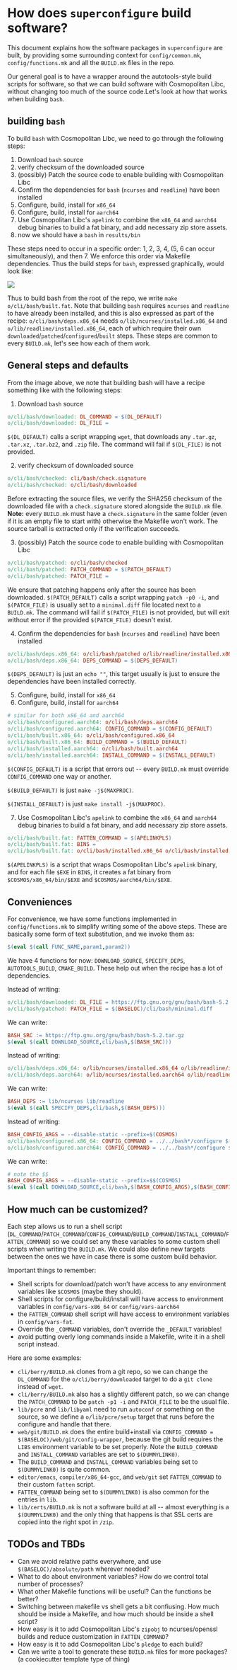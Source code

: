 # How does `superconfigure` build software?

This document explains how the software packages in `superconfigure` are built,
by providing some surrounding context for `config/common.mk`,
`config/functions.mk` and all the `BUILD.mk` files in the repo.  

Our general goal is to have a wrapper around the autotools-style build scripts
for software, so that we can build software with Cosmopolitan Libc, without
changing too much of the source code.Let's look at how that works when
building `bash`. 

## building `bash`

To build `bash` with Cosmopolitan Libc, we need to go through the following steps:

1. Download `bash` source
2. verify checksum of the downloaded source
3. (possibly) Patch the source code to enable building with Cosmopolitan Libc
4. Confirm the dependencies for `bash` (`ncurses` and `readline`) have been
  installed
5. Configure, build, install for `x86_64`
6. Configure, build, install for `aarch64`
7. Use Cosmopolitan Libc's `apelink` to combine the `x86_64` and `aarch64` 
debug binaries to build a fat binary, and add necessary zip store assets.
8. now we should have a `bash` in `results/bin`

These steps need to occur in a specific order: 1, 2, 3, 4, (5, 6 can occur
simultaneously), and then 7. We enforce this order via Makefile dependencies.
Thus the build steps for `bash`, expressed graphically, would look like:

![](./bash-deps.svg)

Thus to build bash from the root of the repo, we write `make
o/cli/bash/built.fat`.  Note that building `bash` requires `ncurses` and
`readline` to have already been installed, and this is also expressed as part of
the recipe: `o/cli/bash/deps.x86_64` needs `o/lib/ncurses/installed.x86_64` and
`o/lib/readline/installed.x86_64`, each of which require their own
`downloaded`/`patched`/`configured`/`built` steps. These steps are common to
every `BUILD.mk`, let's see how each of them work.

## General steps and defaults

From the image above, we note that building bash will have a recipe something
like with the following steps:

1. Download `bash` source

```Makefile
o/cli/bash/downloaded: DL_COMMAND = $(DL_DEFAULT)
o/cli/bash/downloaded: DL_FILE = 
```

`$(DL_DEFAULT)` calls a script wrapping `wget`, that downloads any `.tar.gz`,
`.tar.xz`, `.tar.bz2`, and `.zip` file. The command will fail if `$(DL_FILE)` is
not provided.

2. verify checksum of downloaded source

```Makefile
o/cli/bash/checked: cli/bash/check.signature
o/cli/bash/checked: o/cli/bash/downloaded
```

Before extracting the source files, we verify the SHA256 checksum of the
downloaded file with a `check.signature` stored alongside the `BUILD.mk` file.
**Note:** every `BUILD.mk` must have a `check.signature` in the same folder
(even if it is an empty file to start with) otherwise the Makefile won't work.
The source tarball is extracted only if the verification succeeds.


3. (possibly) Patch the source code to enable building with Cosmopolitan Libc

```Makefile
o/cli/bash/patched: o/cli/bash/checked
o/cli/bash/patched: PATCH_COMMAND = $(PATCH_DEFAULT)
o/cli/bash/patched: PATCH_FILE =
```

We ensure that patching happens only after the source has been downloaded.
`$(PATCH_DEFAULT)` calls a script wrapping `patch -p0 -i`, and `$(PATCH_FILE)`
is usually set to a `minimal.diff` file located next to a `BUILD.mk`. The
command will fail if `$(PATCH_FILE)` is not provided, but will exit without
error if the provided `$(PATCH_FILE)` doesn't exist.

4. Confirm the dependencies for `bash` (`ncurses` and `readline`) have been
  installed

```Makefile
o/cli/bash/deps.x86_64: o/cli/bash/patched o/lib/readline/installed.x86_64 o/lib/ncurses.installed.x86_64
o/cli/bash/deps.x86_64: DEPS_COMMAND = $(DEPS_DEFAULT)
```

`$(DEPS_DEFAULT)` is just an `echo ""`, this target usually is just to ensure
the dependencies have been installed correctly.

5. Configure, build, install for `x86_64`
6. Configure, build, install for `aarch64`

```Makefile
# similar for both x86_64 and aarch64
o/cli/bash/configured.aarch64: o/cli/bash/deps.aarch64
o/cli/bash/configured.aarch64: CONFIG_COMMAND = $(CONFIG_DEFAULT)
o/cli/bash/built.x86_64: o/cli/bash/configured.x86_64
o/cli/bash/built.x86_64: BUILD_COMMAND = $(BUILD_DEFAULT)
o/cli/bash/installed.aarch64: o/cli/bash/built.aarch64
o/cli/bash/installed.aarch64: INSTALL_COMMAND = $(INSTALL_DEFAULT)
```

`$(CONFIG_DEFAULT)` is a script that errors out -- every `BUILD.mk` must
override `CONFIG_COMMAND` one way or another.

`$(BUILD_DEFAULT)` is just `make -j$(MAXPROC)`.

`$(INSTALL_DEFAULT)` is just `make install -j$(MAXPROC)`.

7. Use Cosmopolitan Libc's `apelink` to combine the `x86_64` and `aarch64` 
debug binaries to build a fat binary, and add necessary zip store assets.

```Makefile
o/cli/bash/built.fat: FATTEN_COMMAND = $(APELINKPLS)
o/cli/bash/built.fat: BINS =
o/cli/bash/built.fat: o/cli/bash/installed.x86_64 o/cli/bash/installed.aarch64
```

`$(APELINKPLS)` is a script that wraps Cosmopolitan Libc's `apelink` binary, and
for each file `$EXE` in `BINS`, it creates a fat binary from
    `$COSMOS/x86_64/bin/$EXE` and `$COSMOS/aarch64/bin/$EXE`.

## Conveniences

For convenience, we have some functions implemented in `config/functions.mk` to
simplify writing some of the above steps. These are basically some form of text
substitution, and we invoke them as:

```Makefile
$(eval $(call FUNC_NAME,param1,param2))
```

We have 4 functions for now: `DOWNLOAD_SOURCE`, `SPECIFY_DEPS`,
`AUTOTOOLS_BUILD`, `CMAKE_BUILD`. These help out when the recipe has a lot of
dependencies.

Instead of writing:

```Makefile
o/cli/bash/downloaded: DL_FILE = https://ftp.gnu.org/gnu/bash/bash-5.2.tar.gz
o/cli/bash/patched: PATCH_FILE = $(BASELOC)/cli/bash/minimal.diff
```

We can write:

```Makefile
BASH_SRC := https://ftp.gnu.org/gnu/bash/bash-5.2.tar.gz 
$(eval $(call DOWNLOAD_SOURCE,cli/bash,$(BASH_SRC)))
```

Instead of writing:

```Makefile
o/cli/bash/deps.x86_64: o/lib/ncurses/installed.x86_64 o/lib/readline/installed.x86_64
o/cli/bash/deps.aarch64: o/lib/ncurses/installed.aarch64 o/lib/readline/installed.aarch64
```

We can write:

```Makefile
BASH_DEPS := lib/ncurses lib/readline
$(eval $(call SPECIFY_DEPS,cli/bash,$(BASH_DEPS)))
```

Instead of writing:

```Makefile
BASH_CONFIG_ARGS = --disable-static --prefix=$(COSMOS)
o/cli/bash/configured.x86_64: CONFIG_COMMAND = ../../bash*/configure $(BASH_CONFIG_ARGS)
o/cli/bash/configured.aarch64: CONFIG_COMMAND = ../../bash*/configure $(BASH_CONFIG_ARGS)
```

We can write:

```Makefile
# note the $$
BASH_CONFIG_ARGS = --disable-static --prefix=$$(COSMOS)
$(eval $(call DOWNLOAD_SOURCE,cli/bash,$(BASH_CONFIG_ARGS),$(BASH_CONFIG_ARGS)))
```

## How much can be customized?

Each step allows us to run a shell script
(`DL_COMMAND`/`PATCH_COMMAND`/`CONFIG_COMMAND`/`BUILD_COMMAND`/`INSTALL_COMMAND`/`FATTEN_COMMAND`)
so we could set any these variables to some custom shell scripts when writing
the `BUILD.mk`. We could also define new targets between the ones we have in
case there is some custom build behavior. 

Important things to remember:

- Shell scripts for download/patch won't have access to any environment
  variables like `$COSMOS` (maybe they should).
- Shell scripts for configure/build/install will have access to environment
  variables in `config/vars-x86_64` or `config/vars-aarch64`
- the `FATTEN_COMMAND` shell script will have access to environment variables in
  `config/vars-fat`.
- Override the `_COMMAND` variables, don't override the `_DEFAULT` variables!
- avoid putting overly long commands inside a Makefile, write it in a shell
  script instead.

Here are some examples:

- `cli/berry/BUILD.mk` clones from a git repo, so we can change the `DL_COMMAND`
  for the `o/cli/berry/downloaded` target to do a `git clone` instead of `wget`.
- `cli/berry/BUILD.mk` also has a slightly different patch, so we can change the
  `PATCH_COMMAND` to be `patch -p1 -i` and `PATCH_FILE` to be the usual file.
- `lib/pcre` and `lib/libyaml` need to run `autoconf` or something on the
  source, so we define a `o/lib/pcre/setup` target that runs before the
  configure and handle that there.
- `web/git/BUILD.mk` does the entire build+install via `CONFIG_COMMAND =
  $(BASELOC)/web/git/config-wrapper`, because the git build requires the `LIBS`
  environment variable to be set properly. Note the `BUILD_COMMAND` and
  `INSTALL_COMMAND` variables are set to `$(DUMMYLINK0)`.
- The `BUILD_COMMAND` and `INSTALL_COMMAND` variables being set to
  `$(DUMMYLINK0)` is quite common.
- `editor/emacs`, `compiler/x86_64-gcc`, and `web/git` set `FATTEN_COMMAND` to
  their custom `fatten` script.
- `FATTEN_COMMAND` being set to `$(DUMMYLINK0)` is also common for the entries
  in `lib`.
- `lib/certs/BUILD.mk` is not a software build at all -- almost everything is a
  `$(DUMMYLINK0)` and the only thing that happens is that SSL certs are copied
  into the right spot in `/zip`.

## TODOs and TBDs

- Can we avoid relative paths everywhere, and use `$(BASELOC)/absolute/path`
  wherever needed?
- What to do about environment variables? How do we control total number of
  processes?
- What other Makefile functions will be useful? Can the functions be better?
- Switching between makefile vs shell gets a bit confiusing. How much should be
  inside a Makefile, and how much should be inside a shell script?
- How easy is it to add Cosmopolitan Libc's `zipobj` to ncurses/openssl
  builds and reduce customization in `FATTEN_COMMAND`?
- How easy is it to add Cosmopolitan Libc's `pledge` to each build?
- Can we write a tool to generate these `BUILD.mk` files for more packages? (a
  cookiecutter template type of thing)
